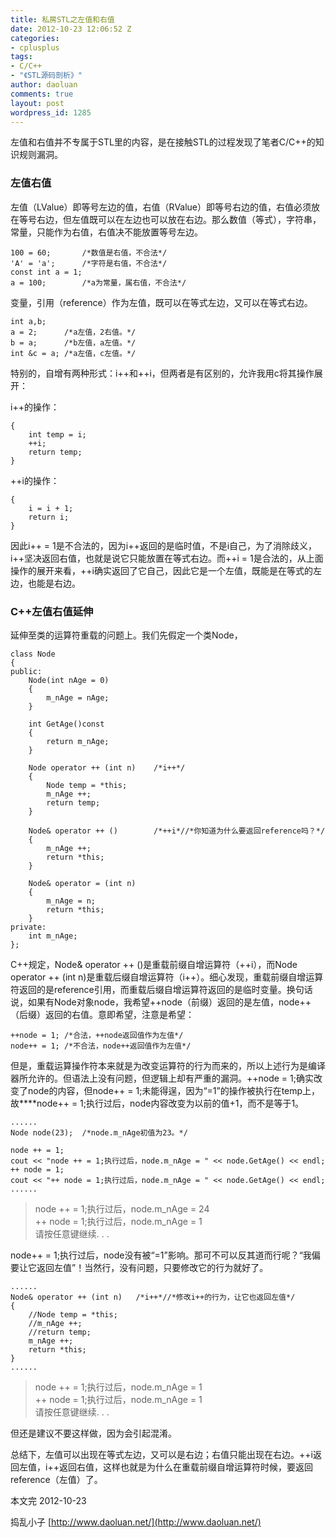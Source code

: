 ```yaml
---
title: 私房STL之左值和右值
date: 2012-10-23 12:06:52 Z
categories:
- cplusplus
tags:
- C/C++
- "《STL源码剖析》"
author: daoluan
comments: true
layout: post
wordpress_id: 1285
---
```


左值和右值并不专属于STL里的内容，是在接触STL的过程发现了笔者C/C++的知识规则漏洞。


### 左值右值


左值（LValue）即等号左边的值，右值（RValue）即等号右边的值，右值必须放在等号右边，但左值既可以在左边也可以放在右边。那么数值（等式），字符串，常量，只能作为右值，右值决不能放置等号左边。


    100 = 60;		/*数值是右值，不合法*/
    'A' = 'a';		/*字符是右值，不合法*/
    const int a = 1;
    a = 100;		/*a为常量，属右值，不合法*/


<!-- more -->

变量，引用（reference）作为左值，既可以在等式左边，又可以在等式右边。


    int a,b;
    a = 2;		/*a左值，2右值。*/
    b = a;		/*b左值，a左值。*/
    int &c = a;	/*a左值，c左值。*/


特别的，自增有两种形式：i++和++i，但两者是有区别的，允许我用c将其操作展开：

i++的操作：


    {
    	int temp = i;
    	++i;
    	return temp;
    }


++i的操作：


    {
    	i = i + 1;
    	return i;
    }


因此i++ = 1是不合法的，因为i++返回的是临时值，不是i自己，为了消除歧义，i++坚决返回右值，也就是说它只能放置在等式右边。而++i = 1是合法的，从上面操作的展开来看，++i确实返回了它自己，因此它是一个左值，既能是在等式的左边，也能是右边。


### C++左值右值延伸


延伸至类的运算符重载的问题上。我们先假定一个类Node，


    class Node
    {
    public:
    	Node(int nAge = 0)
    	{
    		m_nAge = nAge;
    	}

    	int GetAge()const
    	{
    		return m_nAge;
    	}

    	Node operator ++ (int n)	/*i++*/
    	{
    		Node temp = *this;
    		m_nAge ++;
    		return temp;
    	}

    	Node& operator ++ ()		/*++i*//*你知道为什么要返回reference吗？*/
    	{
    		m_nAge ++;
    		return *this;
    	}

    	Node& operator = (int n)
    	{
    		m_nAge = n;
    		return *this;
    	}
    private:
    	int m_nAge;
    };


C++规定，Node& operator ++ ()是重载前缀自增运算符（++i），而Node operator ++ (int n)是重载后缀自增运算符（i++）。细心发现，重载前缀自增运算符返回的是reference引用，而重载后缀自增运算符返回的是临时变量。换句话说，如果有Node对象node，我希望++node（前缀）返回的是左值，node++（后缀）返回的右值。意即希望，注意是希望：


    ++node = 1;	/*合法，++node返回值作为左值*/
    node++ = 1;	/*不合法，node++返回值作为左值*/


但是，重载运算操作符本来就是为改变运算符的行为而来的，所以上述行为是编译器所允许的。但语法上没有问题，但逻辑上却有严重的漏洞。++node = 1;确实改变了node的内容，但node++ = 1;未能得逞，因为“=1”的操作被执行在temp上，故****node++ = 1;执行过后，node内容改变为以前的值+1，而不是等于1。


    ......
    Node node(23);	/*node.m_nAge初值为23。*/

    node ++ = 1;
    cout << "node ++ = 1;执行过后，node.m_nAge = " << node.GetAge() << endl;
    ++ node = 1;
    cout << "++ node = 1;执行过后，node.m_nAge = " << node.GetAge() << endl;
    ......




<blockquote><p>node ++ = 1;执行过后，node.m_nAge = 24<br>
++ node = 1;执行过后，node.m_nAge = 1<br>
请按任意键继续. . .</p></blockquote>


node++ = 1;执行过后，node没有被“=1”影响。那可不可以反其道而行呢？“我偏要让它返回左值”！当然行，没有问题，只要修改它的行为就好了。


    ......
    Node& operator ++ (int n)	/*i++*//*修改i++的行为，让它也返回左值*/
    {
    	//Node temp = *this;
    	//m_nAge ++;
    	//return temp;
    	m_nAge ++;
    	return *this;
    }
    ......



<blockquote><p>node ++ = 1;执行过后，node.m_nAge = 1<br>
++ node = 1;执行过后，node.m_nAge = 1<br>
请按任意键继续. . .</p></blockquote>


但还是建议不要这样做，因为会引起混淆。

总结下，左值可以出现在等式左边，又可以是右边；右值只能出现在右边。++i返回左值，i++返回右值，这样也就是为什么在重载前缀自增运算符时候，要返回reference（左值）了。

本文完 2012-10-23

捣乱小子 [http://www.daoluan.net/](http://www.daoluan.net/)
